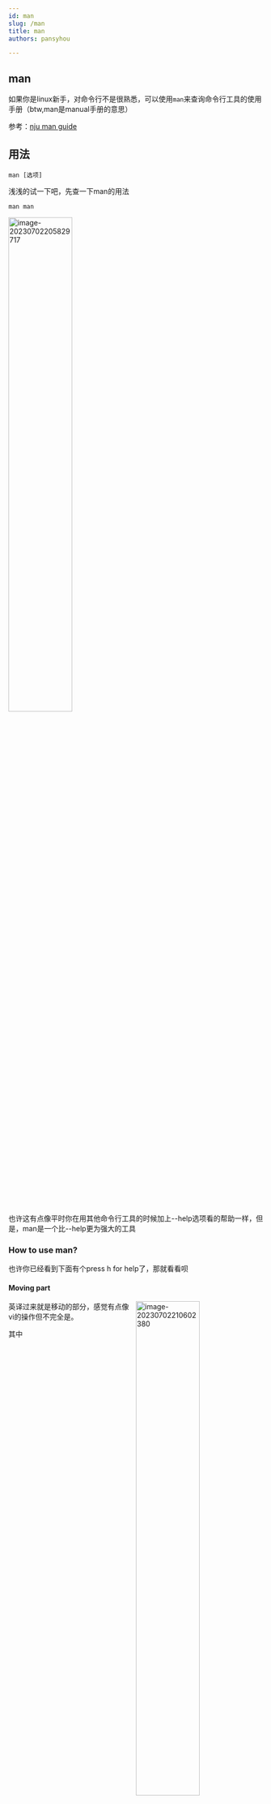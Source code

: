 ```yaml
---
id: man
slug: /man
title: man
authors: pansyhou

---
```


## man

如果你是linux新手，对命令行不是很熟悉，可以使用`man`来查询命令行工具的使用手册（btw,man是manual手册的意思）

参考：[nju man guide](https://nju-projectn.github.io/ics-pa-gitbook/ics2021/man.html)



## 用法

```
man [选项]
```

浅浅的试一下吧，先查一下man的用法

```
man man
```

<img src="https://pic.imgdb.cn/item/64a1747b1ddac507cc3a336e" alt="image-20230702205829717" width="50%"/>



也许这有点像平时你在用其他命令行工具的时候加上--help选项看的帮助一样，但是，man是一个比--help更为强大的工具



### How to use man?

也许你已经看到下面有个press h for help了，那就看看呗

#### Moving part



<img src="https://pic.imgdb.cn/item/64a1763a1ddac507cc3e917e" align="right" alt="image-20230702210602380" width="50%"/>

英译过来就是移动的部分，感觉有点像vi的操作但不完全是。

其中
